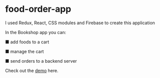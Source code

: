 # food-order-app

I used Redux, React, CSS modules and Firebase to create this application

In the Bookshop app you can: 

■ add foods to a cart

■ manage the cart

■ send orders to a backend server

Check out the [demo](https://food-order-1cdae.web.app) here.

